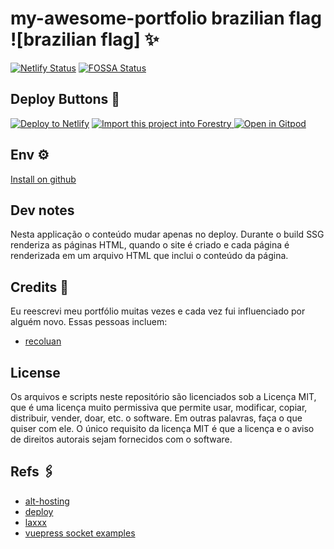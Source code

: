 # my-awesome-portfolio brazilian flag ![brazilian flag] ✨

[![Netlify Status](https://api.netlify.com/api/v1/badges/0e2b53bc-ab0e-4c27-a171-7ecc29f4ca67/deploy-status)](https://app.netlify.com/sites/thomasgroch/deploys) [![FOSSA Status](https://app.fossa.com/api/project/git%2Bgitlab.com%2Fthomas.groch%2Fmy-awesome-sportfolio.svg?type=shield)](https://app.fossa.com/projects/git%2Bgitlab.com%2Fthomas.groch%2Fmy-awesome-portfolio?ref=badge_shield)

## Deploy Buttons 🚀

[![Deploy to Netlify](https://www.netlify.com/img/deploy/button.svg)](https://app.netlify.com/start/deploy?repository=https://github.com/thomasgroch/my-awesome-portfolio) <a href="https://app.forestry.io/quick-start?repo=thomas&provider=gitlab&engine=vuepress">
    <img alt="Import this project into Forestry" src="https://assets.forestry.io/import-to-forestryK.svg" />
</a>
[![Open in Gitpod](https://gitpod.io/button/open-in-gitpod.svg)](https://gitpod.io/#https://github.com/thomasgroch/my-awesome-portfolio/)

## Env ⚙️

[Install on github](https://github.com/settings/tokens/new?scopes=repo&description=My%20awesome%20portfolio)

## Dev notes

Nesta applicação o conteúdo mudar apenas no deploy. Durante o build SSG renderiza as páginas HTML, quando o site é criado e cada página é renderizada em um arquivo HTML que inclui o conteúdo da página.

## Credits 👥

Eu reescrevi meu portfólio muitas vezes e cada vez fui influenciado por alguém novo. Essas pessoas incluem:

- [recoluan](https://github.com/recoluan)

## License

Os arquivos e scripts neste repositório são licenciados sob a Licença MIT, que é uma licença muito permissiva que permite usar, modificar, copiar, distribuir, vender, doar, etc. o software. Em outras palavras, faça o que quiser com ele. O único requisito da licença MIT é que a licença e o aviso de direitos autorais sejam fornecidos com o software.

## Refs 🖇

- [alt-hosting](https://teetotality.blog/posts/how-this-blog-was-made/)
- [deploy](https://dev.to/agentofuser/the-complete-beginner-s-guide-to-deploying-your-first-static-website-to-ipfs-33po)
- [laxxx](https://github.com/alexfoxy/laxxx)
- [vuepress socket examples](https://vuepress-examples.netlify.com/)
